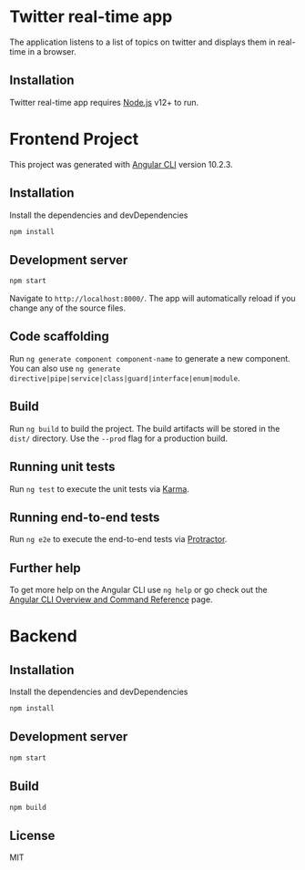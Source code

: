 # Twitter real-time app

The application listens to a list of topics on twitter and displays them in real-time in a browser.

## Installation
Twitter real-time app requires [Node.js](https://nodejs.org/) v12+ to run.

# Frontend Project 
This project was generated with [Angular CLI](https://github.com/angular/angular-cli) version 10.2.3.

## Installation

Install the dependencies and devDependencies
```sh
npm install
```

## Development server

```sh
npm start
```
Navigate to `http://localhost:8000/`. The app will automatically reload if you change any of the source files.

## Code scaffolding

Run `ng generate component component-name` to generate a new component. You can also use `ng generate directive|pipe|service|class|guard|interface|enum|module`.

## Build

Run `ng build` to build the project. The build artifacts will be stored in the `dist/` directory. Use the `--prod` flag for a production build.

## Running unit tests

Run `ng test` to execute the unit tests via [Karma](https://karma-runner.github.io).

## Running end-to-end tests

Run `ng e2e` to execute the end-to-end tests via [Protractor](http://www.protractortest.org/).

## Further help

To get more help on the Angular CLI use `ng help` or go check out the [Angular CLI Overview and Command Reference](https://angular.io/cli) page.

# Backend

## Installation

Install the dependencies and devDependencies
```sh
npm install
```

## Development server

```sh
npm start
```

## Build

```sh
npm build
```



## License

MIT